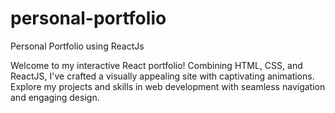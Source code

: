 # personal-portfolio
Personal Portfolio using ReactJs


Welcome to my interactive React portfolio! Combining HTML, CSS, and ReactJS,
I've crafted a visually appealing site with captivating animations.
Explore my projects and skills in web development with seamless navigation and engaging design.
